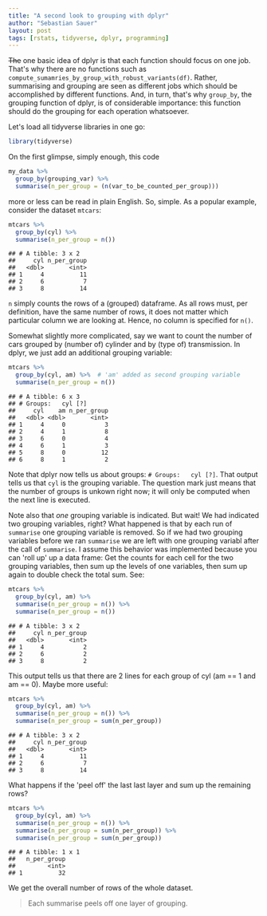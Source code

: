 ```yaml
---
title: "A second look to grouping with dplyr"
author: "Sebastian Sauer"
layout: post
tags: [rstats, tidyverse, dplyr, programming]
---
```





~~The~~ one basic idea of dplyr is that each function should focus on one job. That's why there are no functions such as `compute_sumamries_by_group_with_robust_variants(df)`. Rather, summarising and grouping are seen as different jobs which should be accomplished by different functions. And, in turn, that's why `group_by`, the grouping function of dplyr, is of considerable importance: this function should do the grouping for each operation whatsoever. 


Let's load all tidyverse libraries in one go:

```r
library(tidyverse)
```


On the first glimpse, simply enough, this code


```r
my_data %>% 
  group_by(grouping_var) %>% 
  summarise(n_per_group = (n(var_to_be_counted_per_group)))
```

more or less can be read in plain English. So, simple. As a popular example, consider the dataset `mtcars`:


```r
mtcars %>% 
  group_by(cyl) %>% 
  summarise(n_per_group = n())
```

```
## # A tibble: 3 x 2
##     cyl n_per_group
##   <dbl>       <int>
## 1     4          11
## 2     6           7
## 3     8          14
```

`n` simply counts the rows of a (grouped) dataframe. As all rows must, per definition, have the same number of rows, it does not matter which particular column we are looking at. Hence, no column is specified for `n()`.

Somewhat slightly more complicated, say we want to count the number of cars grouped by (number of) cylinder and by (type of) transmission. In dplyr, we just add an additional grouping variable:


```r
mtcars %>% 
  group_by(cyl, am) %>%  # 'am' added as second grouping variable
  summarise(n_per_group = n())
```

```
## # A tibble: 6 x 3
## # Groups:   cyl [?]
##     cyl    am n_per_group
##   <dbl> <dbl>       <int>
## 1     4     0           3
## 2     4     1           8
## 3     6     0           4
## 4     6     1           3
## 5     8     0          12
## 6     8     1           2
```

Note that dplyr now tells us about groups: `# Groups:   cyl [?]`. That output tells us that `cyl` is the grouping variable. The question mark just means that the number of groups is unkown right now; it will only be computed when the next line is executed.

Note also that *one*  grouping variable is indicated. But wait! We had indicated two grouping variables, right? What happened is that by each run of `summarise` one grouping variable is removed. So if we had two grouping variables before we ran `summarise` we are left with one grouping variabl after the call of `summarise`. I assume this behavior was implemented because you can 'roll up' up a data frame: Get the counts for each cell for the two grouping variables, then sum up the levels of one variables, then sum up again to double check the total sum. See:



```r
mtcars %>% 
  group_by(cyl, am) %>%  
  summarise(n_per_group = n()) %>% 
  summarise(n_per_group = n())
```

```
## # A tibble: 3 x 2
##     cyl n_per_group
##   <dbl>       <int>
## 1     4           2
## 2     6           2
## 3     8           2
```

This output tells us that there are 2 lines for each group of cyl (am == 1 and am == 0). Maybe more useful:


```r
mtcars %>% 
  group_by(cyl, am) %>%  
  summarise(n_per_group = n()) %>% 
  summarise(n_per_group = sum(n_per_group))
```

```
## # A tibble: 3 x 2
##     cyl n_per_group
##   <dbl>       <int>
## 1     4          11
## 2     6           7
## 3     8          14
```

What happens if the 'peel off' the last last layer and sum up the remaining rows?


```r
mtcars %>% 
  group_by(cyl, am) %>%  
  summarise(n_per_group = n()) %>% 
  summarise(n_per_group = sum(n_per_group)) %>% 
  summarise(n_per_group = sum(n_per_group))
```

```
## # A tibble: 1 x 1
##   n_per_group
##         <int>
## 1          32
```

We get the overall number of rows of the whole dataset.

>   Each summarise peels off one layer of grouping.


